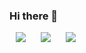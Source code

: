 ### Hi there 👋

<!--
**zuzzang0824/zuzzang0824** is a ✨ _special_ ✨ repository because its `README.md` (this file) appears on your GitHub profile.

Here are some ideas to get you started:

- 🔭 I’m currently working on ...
- 🌱 I’m currently learning ...
- 👯 I’m looking to collaborate on ...
- 🤔 I’m looking for help with ...
- 💬 Ask me about ...
- 📫 How to reach me: ...
- 😄 Pronouns: ...
- ⚡ Fun fact: ...
-->

<img src="https://img.shields.io/badge/Adobe Illustrator-FF9A00?style=flat-square&logo=Adobe Illustrator&logoColor=white" style="height : auto; margin-left : 10px; margin-right : 10px;"/> <img src="https://img.shields.io/badge/Adobe Photoshop-31A8FF?style=flat-square&logo=Adobe Photoshop&logoColor=white" style="height : auto; margin-left : 10px; margin-right : 10px;"/> <img src="https://img.shields.io/badge/Adobe InDesign-FF3366?style=flat-square&logo=\Adobe InDesign&logoColor=white" style="height : auto; margin-left : 10px; margin-right : 10px;"/>

